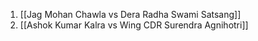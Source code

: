 1. [[Jag Mohan Chawla vs Dera Radha Swami Satsang]]
2. [[Ashok Kumar Kalra vs Wing CDR Surendra Agnihotri]]